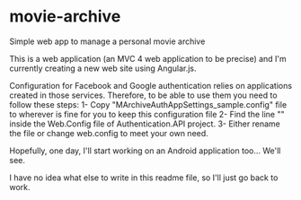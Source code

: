 # movie-archive
Simple web app to manage a personal movie archive

This is a web application (an MVC 4 web application to be precise) and I'm currently creating a new web site using Angular.js.

Configuration for Facebook and Google authentication relies on applications created in those services. Therefore, to be able to use them you need to follow these steps:
1- Copy "MArchiveAuthAppSettings_sample.config" file to wherever is fine for you to keep this configuration file
2- Find the line "<appSettings file="..\..\MArchiveAuthAppSettings.config"></appSettings>" inside the Web.Config file of Authentication.API project.
3- Either rename the file or change web.config to meet your own need.

Hopefully, one day, I'll start working on an Android application too... We'll see.

I have no idea what else to write in this readme file, so I'll just go back to work.
